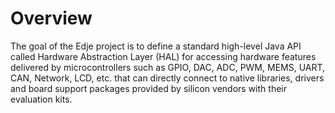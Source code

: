 <!--
/*******************************************************************************
 * Copyright (c) 2016 IS2T S.A. Operating under the brand name MicroEJ(r).
 * All rights reserved. This program and the accompanying materials
 * are made available under the terms of the Apache License v2.0
 * which accompanies this distribution, and is available at
 * http://www.apache.org/licenses/LICENSE-2.0
 *
 * Contributors:
 *    {Guillaume Balan, MicroEJ} - initial documentation
 *******************************************************************************/
-->

# Overview
The goal of the Edje project is to define a standard high-level Java API called Hardware Abstraction Layer (HAL) for 
accessing hardware features delivered by microcontrollers such as GPIO, DAC, ADC, PWM, MEMS, UART, CAN, Network, LCD, 
etc. that can directly connect to native libraries, drivers and board support packages provided by silicon vendors 
with their evaluation kits.